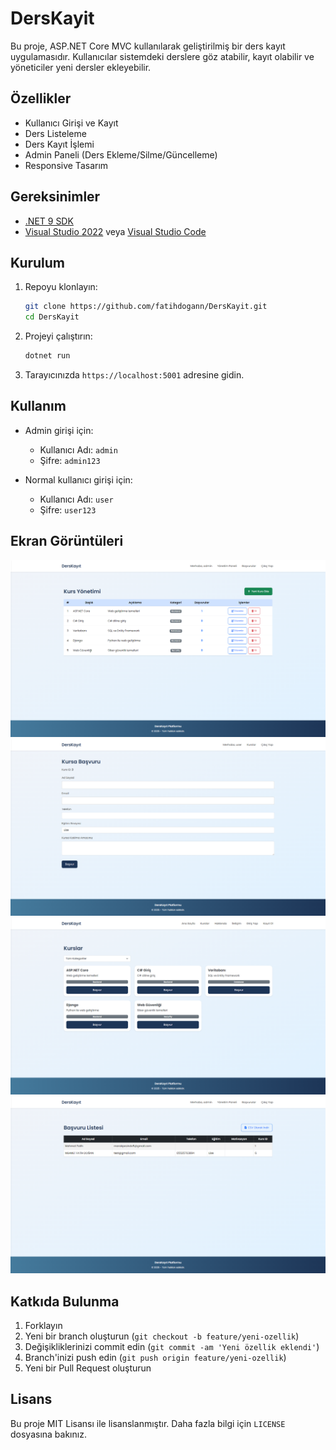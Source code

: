 # DersKayit

Bu proje, ASP.NET Core MVC kullanılarak geliştirilmiş bir ders kayıt uygulamasıdır. Kullanıcılar sistemdeki derslere göz atabilir, kayıt olabilir ve yöneticiler yeni dersler ekleyebilir.

## Özellikler

- Kullanıcı Girişi ve Kayıt
- Ders Listeleme
- Ders Kayıt İşlemi
- Admin Paneli (Ders Ekleme/Silme/Güncelleme)
- Responsive Tasarım

## Gereksinimler

- [.NET 9 SDK](https://dotnet.microsoft.com/download/dotnet/9.0)
- [Visual Studio 2022](https://visualstudio.microsoft.com/vs/) veya [Visual Studio Code](https://code.visualstudio.com/)

## Kurulum

1. Repoyu klonlayın:
   ```bash
   git clone https://github.com/fatihdogann/DersKayit.git
   cd DersKayit
   ```

2. Projeyi çalıştırın:
   ```bash
   dotnet run
   ```

3. Tarayıcınızda `https://localhost:5001` adresine gidin.

## Kullanım

- Admin girişi için: 
  - Kullanıcı Adı: `admin`
  - Şifre: `admin123`
  
- Normal kullanıcı girişi için:
  - Kullanıcı Adı: `user`
  - Şifre: `user123`

## Ekran Görüntüleri

![Ana Sayfa](screenshots/1.png)
![Ders Listesi](screenshots/2.png)
![Ders Detayı](screenshots/3.png)
![Admin Paneli](screenshots/4.png)

## Katkıda Bulunma

1. Forklayın
2. Yeni bir branch oluşturun (`git checkout -b feature/yeni-ozellik`)
3. Değişikliklerinizi commit edin (`git commit -am 'Yeni özellik eklendi'`)
4. Branch'inizi push edin (`git push origin feature/yeni-ozellik`)
5. Yeni bir Pull Request oluşturun

## Lisans

Bu proje MIT Lisansı ile lisanslanmıştır. Daha fazla bilgi için `LICENSE` dosyasına bakınız.